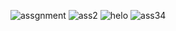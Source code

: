 ![assgnment](https://user-images.githubusercontent.com/78406567/131724085-581a8876-36eb-44db-82ce-716516c1dcf1.jpg)
![ass2](https://user-images.githubusercontent.com/78406567/131724091-48798b13-9431-4558-9b13-a4a0d0a733eb.jpg)
![helo](https://user-images.githubusercontent.com/78406567/131724093-88e92efd-65cd-4366-aff5-ffdad0e413de.jpg)
![ass34](https://user-images.githubusercontent.com/78406567/131724094-2644944d-fe33-4c74-a8ce-cd5f61e51ad8.jpg)

